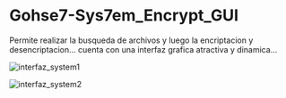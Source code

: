 # Gohse7-Sys7em_Encrypt_GUI
Permite realizar la busqueda de archivos y luego la encriptacion y desencriptacion... cuenta con una interfaz grafica atractiva y dinamica...


![interfaz_system1](https://github.com/gohset/Gohse7-Sys7em_Encrypt_GUI/assets/76674375/8d3844d5-a554-4774-98ab-dbed599ec55c)


![interfaz_system2](https://github.com/gohset/Gohse7-Sys7em_Encrypt_GUI/assets/76674375/e7adcc4c-1ff7-49cf-a7e1-a089b4e84a1c)


